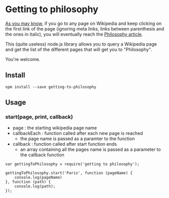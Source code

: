 # Getting to philosophy

[As you may know](http://en.wikipedia.org/wiki/Wikipedia:Getting_to_Philosophy), if you go to any page on Wikipedia and keep clicking on the first link of the page (ignoring meta links, links between parenthesis and the ones in italic), you will eventually reach the [Philosophy article](http://en.wikipedia.org/wiki/Philosophy).

This (quite useless) node.js library allows you to query a Wikipedia page and get the list of the different pages that will get you to "Philosophy".

You're welcome.

## Install

```
npm install --save getting-to-philosophy
```

## Usage

### start(page, print, callback)

* page : the starting wikipedia page name
* callbackEach : function called after each new page is reached
	* the page name is passed as a paramter to the function
* callback : function called after start function ends
	* an array containing all the pages name is passed as a parameter to the callback function

```
var gettingToPhilosophy = require('getting to philosophy');

gettingToPhilosophy.start('Paris', function (pageName) {
	console.log(pageName)
}, function (path) {
	console.log(path);
});
```
